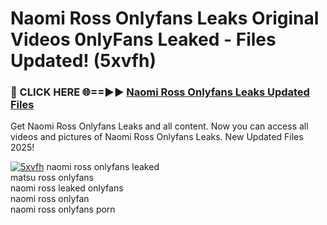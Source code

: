 # Naomi Ross Onlyfans Leaks Original Videos 0nlyFans Leaked - Files Updated! (5xvfh)

<h3>🔴 CLICK HERE 🌐==►► <a href="https://tinyurl.com/2wckxsce" rel="nofollow">Naomi Ross Onlyfans Leaks Updated Files</a></h3>

Get Naomi Ross Onlyfans Leaks and all content. Now you can access all videos and pictures of Naomi Ross Onlyfans Leaks. New Updated Files 2025!

[![5xvfh](https://i.imgur.com/AFduVYN.gif)](https://tinyurl.com/2wckxsce)
naomi ross onlyfans leaked<br>
matsu ross onlyfans<br>
naomi ross leaked onlyfans<br>
naomi ross onlyfan<br>
naomi ross onlyfans porn